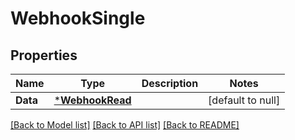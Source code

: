 # WebhookSingle

## Properties
Name | Type | Description | Notes
------------ | ------------- | ------------- | -------------
**Data** | [***WebhookRead**](WebhookRead.md) |  | [default to null]

[[Back to Model list]](../README.md#documentation-for-models) [[Back to API list]](../README.md#documentation-for-api-endpoints) [[Back to README]](../README.md)

